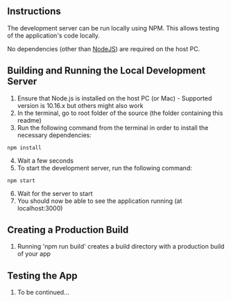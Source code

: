 ## Instructions
The development server can be run locally using NPM. This allows testing of the application's code locally.

No dependencies (other than [NodeJS](https://nodejs.org/)) are required on the host PC.

## Building and Running the Local Development Server
1. Ensure that Node.js is installed on the host PC (or Mac) - Supported version is 10.16.x but others might also work
2. In the terminal, go to root folder of the source (the folder containing this readme)
3. Run the following command from the terminal in order to install the necessary dependencies:
```
npm install
```
4. Wait a few seconds
5. To start the development server, run the following command:
```
npm start
```
6. Wait for the server to start
7. You should now be able to see the application running (at localhost:3000)

## Creating a Production Build
1. Running 'npm run build' creates a build directory with a production build of your app

## Testing the App
1. To be continued...
